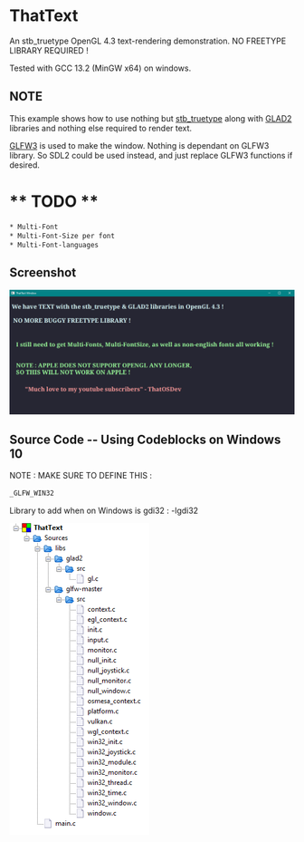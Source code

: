 # ThatText  
An stb_truetype OpenGL 4.3 text-rendering demonstration. NO FREETYPE LIBRARY REQUIRED !  
  
Tested with GCC 13.2 (MinGW x64) on windows.  
  
## NOTE
This example shows how to use nothing but [stb_truetype](http://nothings.org) along with [GLAD2](https://gen.glad.sh) libraries and nothing else required to render text.  
  
[GLFW3](https://www.glfw.org) is used to make the window. Nothing is dependant on GLFW3 library. So SDL2 could be used instead, and just replace GLFW3 functions if desired.  
  
  
# ** TODO **  

	* Multi-Font  
	* Multi-Font-Size per font  
	* Multi-Font-languages  
  
  
## Screenshot  
![screenshot example](/screenshots/screenshot.png)
  
## Source Code -- Using Codeblocks on Windows 10  
NOTE : MAKE SURE TO DEFINE THIS :   
```c
_GLFW_WIN32
```  
Library to add when on Windows is gdi32 : -lgdi32  
  
  
![Source Files](/screenshots/sourcefiles.png)
  

